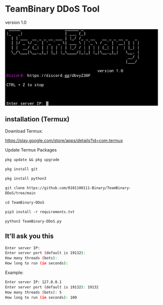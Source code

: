 # TeamBinary DDoS Tool
version 1.0

![banner](banner.png)

## installation (Termux)

Download Termux:

https://play.google.com/store/apps/details?id=com.termux

Update Termux Packages

```pkg update && pkg upgrade```

```pkg install git```

```pkg install python3```

```git clone https://github.com/0101100111-Binary/TeamBinary-DDoS/tree/main```

```cd TeamBinary-DDoS```

```pip3 install -r requirements.txt```

```python3 TeamBinary-DDoS.py```

## It'll ask you this

```bash
Enter server IP:
Enter server port (default is 19132):
How many threads (bots): 
How long to run (in seconds):
```

Example:

```bash
Enter server IP: 127.0.0.1
Enter server port (default is 19132): 19132
How many threads (bots): 5
How long to run (in seconds): 100
```
